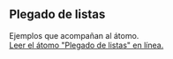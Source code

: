 ## Plegado de listas

Ejemplos que acompañan al átomo.  
[Leer el átomo "Plegado de listas" en línea.](https://stepik.org/lesson/107901/step/1)
